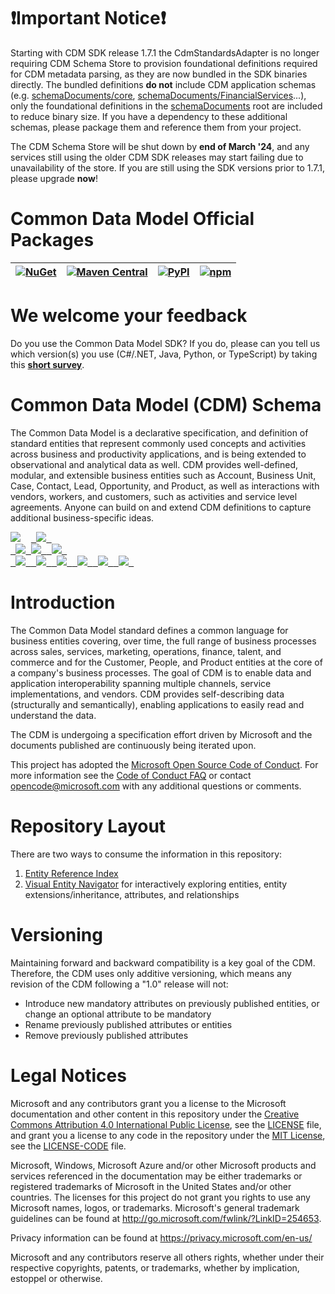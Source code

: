 # ❗Important Notice❗

Starting with CDM SDK release 1.7.1 the CdmStandardsAdapter is no longer requiring CDM Schema Store to provision foundational definitions required for CDM metadata parsing, as they are now bundled in the SDK binaries directly. The bundled definitions **do not** include CDM application schemas (e.g. [schemaDocuments/core]([url](https://github.com/microsoft/CDM/tree/master/schemaDocuments/core)), [schemaDocuments/FinancialServices]([url](https://github.com/microsoft/CDM/tree/master/schemaDocuments/FinancialServices))...), only the foundational definitions in the [schemaDocuments]([url](https://github.com/microsoft/CDM/tree/master/schemaDocuments)) root are included to reduce binary size. If you have a dependency to these additional schemas, please package them and reference them from your project.

The CDM Schema Store will be shut down by **end of March '24**, and any services still using the older CDM SDK releases may start failing due to unavailability of the store. If you are still using the SDK versions prior to 1.7.1, please upgrade **now**! 

# Common Data Model Official Packages

| [![NuGet](https://img.shields.io/nuget/v/Microsoft.CommonDataModel.ObjectModel.svg?style=flat-square&label=nuget&colorB=00b200)](https://www.nuget.org/profiles/CommonDataModel/) | [![Maven Central](https://img.shields.io/maven-central/v/com.microsoft.commondatamodel/objectmodel.svg?style=flat-square&label=maven-central&colorB=00b200)](https://search.maven.org/artifact/com.microsoft.commondatamodel/objectmodel) | [![PyPI](https://img.shields.io/pypi/v/commondatamodel-objectmodel.svg?style=flat-square&label=pypi&colorB=00b200)](https://pypi.org/project/commondatamodel-objectmodel/) | [![npm](https://img.shields.io/npm/v/cdm.objectmodel.svg?style=flat-square&label=npm&colorB=00b200)](https://www.npmjs.com/package/cdm.objectmodel) |
------------------------------------------------------------------------------------------------------- | --------------------------------------------------------------------------------------------------------------------------------------------------- | ------------------------------------------------------------------------------------------ | ------------------------------------------------------------------------------------------------------------------ |

# We welcome your feedback

Do you use the Common Data Model SDK?  If you do, please can you tell us which version(s) you use (C#/.NET, Java, Python, or TypeScript) by taking this [**short survey**](https://forms.office.com/r/hainr3a7rR).

# Common Data Model (CDM) Schema

The Common Data Model is a declarative specification, and definition of standard entities that represent commonly used concepts and activities across business and productivity applications, and is being extended to observational and analytical data as well. CDM provides well-defined, modular, and extensible business entities such as Account, Business Unit, Case, Contact, Lead, Opportunity, and Product, as well as interactions with vendors, workers, and customers, such as activities and service level agreements. Anyone can build on and extend CDM definitions to capture additional business-specific ideas.

<pre>
<img src="docs/blank.png"/>  <a href="https://microsoft.github.io/CDM/SchemaViz.html?initialManifest=manifests/dynamicsCRM.manifest.cdm.json&simpleChrome=true"> <img src="docs/dyn-static.PNG"/> </a>
<a href="https://microsoft.github.io/CDM/SchemaViz.html?initialManifest=standards.manifest.cdm.json&simpleChrome=true"> <img src="docs/all-entities-small.PNG"/></a><a href="https://microsoft.github.io/CDM/SchemaViz.html?initialManifest=manifests/insightsApplications.manifest.cdm.json&simpleChrome=true"> <img src="docs/insights-static.PNG"/> </a><a href="https://microsoft.github.io/CDM/SchemaViz.html?initialManifest=manifests/financeAndOperations.manifest.cdm.json&simpleChrome=true"> <img src="docs/f-and-o-static.PNG"/> </a>
<a href="https://microsoft.github.io/CDM/SchemaViz.html?"> <img src="docs/advanced-small.PNG"/> </a><a href="https://microsoft.github.io/CDM/SchemaViz.html?initialManifest=manifests/automotiveAccelerator.manifest.cdm.json&simpleChrome=true"> <img src="docs/auto-accel-static.png"/> </a><a href="https://microsoft.github.io/CDM/SchemaViz.html?initialManifest=manifests/bankingAccelerator.manifest.cdm.json&simpleChrome=true"> <img src="docs/banking-accel-static.png"/> </a><a href="https://microsoft.github.io/CDM/SchemaViz.html?initialManifest=manifests/electronicMedicalRecordsAccelerator.manifest.cdm.json&simpleChrome=true"> <img src="docs/medical-accel-static.png"/> </a><a href="https://microsoft.github.io/CDM/SchemaViz.html?initialManifest=manifests/higherEducationAccelerator.manifest.cdm.json&simpleChrome=true"> <img src="docs/higher-ed-accel-static.png"/> </a><a href="https://microsoft.github.io/CDM/SchemaViz.html?initialManifest=manifests/nonProfitAccelerator.manifest.cdm.json&simpleChrome=true"> <img src="docs/non-prof-accel-static.png"/> </a>
</pre>

# Introduction

The Common Data Model standard defines a common language for business entities covering, over time, the full range of business processes across sales, services, marketing, operations, finance, talent, and commerce and for the Customer, People, and Product entities at the core of a company's business processes. The goal of CDM is to enable data and application interoperability spanning multiple channels, service implementations, and vendors. CDM provides self-describing data (structurally and semantically), enabling applications to easily read and understand the data.

The CDM is undergoing a specification effort driven by Microsoft and the documents published are continuously being iterated upon.

This project has adopted the [Microsoft Open Source Code of Conduct](https://opensource.microsoft.com/codeofconduct/).
For more information see the [Code of Conduct FAQ](https://opensource.microsoft.com/codeofconduct/faq/) or
contact [opencode@microsoft.com](mailto:opencode@microsoft.com) with any additional questions or comments.

# Repository Layout

There are two ways to consume the information in this repository:

1. [Entity Reference Index](schemaDocuments#directory-of-cdm-entities)
2. [Visual Entity Navigator](https://microsoft.github.io/CDM/) for interactively exploring entities, entity extensions/inheritance, attributes, and relationships

# Versioning

Maintaining forward and backward compatibility is a key goal of the CDM. Therefore, the CDM uses only additive versioning, which means any revision of the CDM following a "1.0" release will not:

* Introduce new mandatory attributes on previously published entities, or change an optional attribute to be mandatory
* Rename previously published attributes or entities
* Remove previously published attributes

# Legal Notices

Microsoft and any contributors grant you a license to the Microsoft documentation and other content
in this repository under the [Creative Commons Attribution 4.0 International Public License](https://creativecommons.org/licenses/by/4.0/legalcode),
see the [LICENSE](LICENSE) file, and grant you a license to any code in the repository under the [MIT License](https://opensource.org/licenses/MIT), see the
[LICENSE-CODE](LICENSE-CODE) file.

Microsoft, Windows, Microsoft Azure and/or other Microsoft products and services referenced in the documentation
may be either trademarks or registered trademarks of Microsoft in the United States and/or other countries.
The licenses for this project do not grant you rights to use any Microsoft names, logos, or trademarks.
Microsoft's general trademark guidelines can be found at http://go.microsoft.com/fwlink/?LinkID=254653.

Privacy information can be found at https://privacy.microsoft.com/en-us/

Microsoft and any contributors reserve all others rights, whether under their respective copyrights, patents,
or trademarks, whether by implication, estoppel or otherwise.
